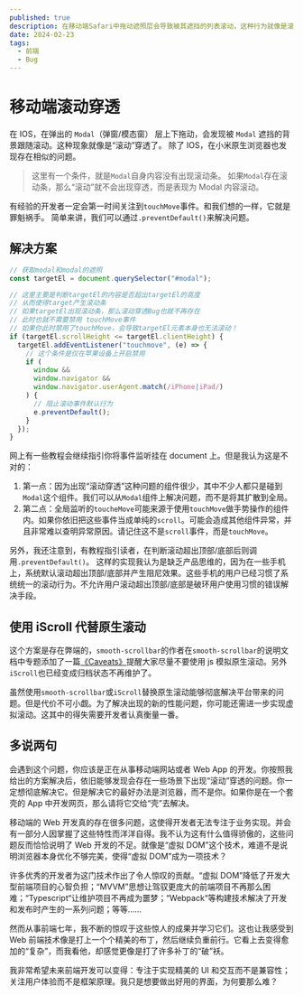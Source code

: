 ```yaml
---
published: true
description: 在移动端Safari中拖动遮照层会导致被其遮挡的列表滚动，这种行为就像是滚动事件穿透了遮照层一样，本文是我解决此问题的方案。
date: 2024-02-23
tags:
  - 前端
  - Bug
---
```


# 移动端滚动穿透

在 IOS，在弹出的 `Modal`（弹窗/模态窗） 层上下拖动，会发现被 `Modal` 遮挡的背景跟随滚动。这种现象就像是“滚动”穿透了。
除了 IOS，在小米原生浏览器也发现存在相似的问题。

> 这里有一个条件，就是`Modal`自身内容没有出现滚动条。
> 如果`Modal`存在滚动条，那么“滚动”就不会出现穿透，而是表现为 Modal 内容滚动。

有经验的开发者一定会第一时间关注到`touchMove`事件。和我们想的一样，它就是罪魁祸手。
简单来讲，我们可以通过`.preventDefault()`来解决问题。

## 解决方案

```javascript
// 获取modal和modal的遮照
const targetEl = document.querySelector("#modal");

// 这里主要是判断targetEl的内容是否超出targetEl的高度
// 从而使得target产生滚动条
// 如果targetEl出现滚动条，那么滚动穿透Bug也就不再存在
// 此时也就不需要禁用 touchMove事件
// 如果你此时禁用了touchMove，会导致targetEl元素本身也无法滚动！
if (targetEl.scrollHeight <= targetEl.clientHeight) {
  targetEl.addEventListener("touchmove", (e) => {
    // 这个条件是仅在苹果设备上开启禁用
    if (
      window &&
      window.navigator &&
      window.navigator.userAgent.match(/iPhone|iPad/)
    ) {
      // 阻止滚动事件默认行为
      e.preventDefault();
    }
  });
}
```

网上有一些教程会继续指引你将事件监听挂在 document 上。但是我认为这是不对的：

1. 第一点：因为出现“滚动穿透”这种问题的组件很少，其中不少人都只是碰到`Modal`这个组件。我们可以从`Modal`组件上解决问题，而不是将其扩散到全局。
2. 第二点：全局监听的`toucheMove`可能来源于使用`touchMove`做手势操作的组件内。如果你依旧把这些事件当成单纯的`scroll`。可能会造成其他组件异常，并且非常难以查明异常原因。请记住这不是`scroll`事件，而是`touchMove`。

另外，我还注意到，有教程指引读者，在判断滚动超出顶部/底部后则调用`.preventDefault()`。
这样的实现我认为是缺乏产品思维的，因为在一些手机上，系统默认滚动超出顶部/底部并产生阻尼效果。这些手机的用户已经习惯了系统统一的滚动行为。不允许用户滚动超出顶部/底部是破环用户使用习惯的错误解决手段。

## 使用 iScroll 代替原生滚动

这个方案是存在弊端的，`smooth-scrollbar`的作者在`smooth-scrollbar`的说明文档中专题添加了一篇[《Caveats》](https://github.com/idiotWu/smooth-scrollbar/blob/HEAD/docs/caveats.md)提醒大家尽量不要使用 js 模拟原生滚动。另外`iScroll`也已经变成归档状态不再维护了。

虽然使用`smooth-scrollbar`或`iScroll`替换原生滚动能够彻底解决平台带来的问题。但是代价不可小觑。为了解决出现的新的性能问题，你可能还需进一步实现虚拟滚动。这其中的得失需要开发者认真衡量一番。

## 多说两句

会遇到这个问题，你应该是正在从事移动端网站或者 Web App 的开发。你按照我给出的方案解决后，依旧能够发现会存在一些场景下出现“滚动”穿透的问题。你一定想彻底解决它。但是解决它的最好办法是浏览器，而不是你。如果你是在一个套壳的 App 中开发网页，那么请将它交给“壳”去解决。

移动端的 Web 开发真的存在很多问题，这使得开发者无法专注于业务实现。并会有一部分人因掌握了这些特性而洋洋自得。我不认为这有什么值得骄傲的，这些问题反而恰恰说明了 Web 开发的不足。就像是“虚拟 DOM”这个技术，难道不是说明浏览器本身优化不够完美，使得“虚拟 DOM”成为一项技术？

许多优秀的开发者为这门技术作出了令人惊叹的贡献。“虚拟 DOM”降低了开发大型前端项目的心智负担；“MVVM”思想让驾驭更庞大的前端项目不再那么困难；“Typescript“让维护项目不再成为噩梦；“Webpack“等构建技术解决了开发和发布时产生的一系列问题；等等……

然而从事前端七年，我不断的惊叹于这些惊人的成果并学习它们。这也让我感受到 Web 前端技术像是打上一个个精美的布丁，然后继续负重前行。它看上去变得愈加的“复杂”，而我看他，却感觉更像是打了许多补丁的“破”袄。

我非常希望未来前端开发可以变得：专注于实现精美的 UI 和交互而不是兼容性；关注用户体验而不是框架原理。我只是想要做出好用的界面，为何要那么难？

